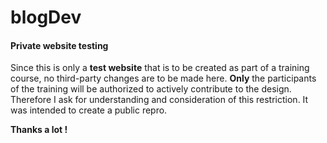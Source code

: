 # blogDev
#### Private website testing

Since this is only a **test website** that is to be created as part of a training course, no third-party changes are to be made here. 
**Only** the participants of the training will be authorized to actively contribute to the design. 
Therefore I ask for understanding and consideration of this restriction. It was intended to create a public repro.

**Thanks a lot !**
